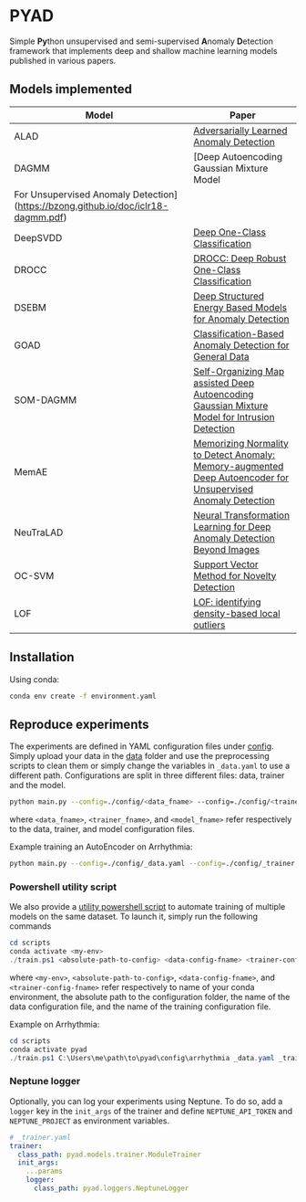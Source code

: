 # PYAD

Simple **Py**thon unsupervised and semi-supervised **A**nomaly **D**etection framework that implements deep and shallow machine learning models published in various papers.

## Models implemented

| Model     | Paper |
| --------- | ----- |
| ALAD      | [Adversarially Learned Anomaly Detection](https://arxiv.org/abs/1812.02288) |
| DAGMM     | [Deep Autoencoding Gaussian Mixture Model
For Unsupervised Anomaly Detection](https://bzong.github.io/doc/iclr18-dagmm.pdf) |
| DeepSVDD  | [Deep One-Class Classification](https://proceedings.mlr.press/v80/ruff18a.html) |
| DROCC | [DROCC: Deep Robust One-Class Classification](https://arxiv.org/abs/2002.12718) |
| DSEBM     | [Deep Structured Energy Based Models for Anomaly Detection](https://arxiv.org/abs/1605.07717) |
| GOAD | [Classification-Based Anomaly Detection for General Data](https://arxiv.org/abs/2005.02359) |
| SOM-DAGMM | [Self-Organizing Map assisted Deep Autoencoding Gaussian Mixture Model for Intrusion Detection](https://arxiv.org/pdf/2008.12686.pdf) |
| MemAE | [Memorizing Normality to Detect Anomaly: Memory-augmented Deep Autoencoder for Unsupervised Anomaly Detection](https://arxiv.org/abs/1904.02639) |
| NeuTraLAD | [Neural Transformation Learning for Deep Anomaly Detection Beyond Images](https://arxiv.org/abs/2103.16440) |
| OC-SVM | [Support Vector Method for Novelty Detection](https://proceedings.neurips.cc/paper/1999/file/8725fb777f25776ffa9076e44fcfd776-Paper.pdf) |
| LOF | [LOF: identifying density-based local outliers](https://dl.acm.org/doi/10.1145/335191.335388) |

## Installation

Using conda:

```bash
conda env create -f environment.yaml
```

## Reproduce experiments

The experiments are defined in YAML configuration files under [config](./config). Simply upload your data in the [data](./data) folder and use the preprocessing scripts to clean them or simply change the variables in `_data.yaml` to use a different path. Configurations are split in three different files: data, trainer and the model.

```bash
python main.py --config=./config/<data_fname> --config=./config/<trainer_fname> --config=./config/<model_fname>
```

where `<data_fname>`, `<trainer_fname>`, and `<model_fname>` refer respectively to the data, trainer, and model configuration files.

Example training an AutoEncoder on Arrhythmia:

```bash
python main.py --config=./config/_data.yaml --config=./config/_trainer.yaml --config=./config/autoencoder.yaml
```

### Powershell utility script

We also provide a [utility powershell script](./scripts/train.ps1) to automate training of multiple models on the same dataset. To launch it, simply run the following commands

```powershell
cd scripts
conda activate <my-env>
./train.ps1 <absolute-path-to-config> <data-config-fname> <trainer-config-fname>
```

where `<my-env>`, `<absolute-path-to-config>`, `<data-config-fname>`, and `<trainer-config-fname>` refer respectively to name of your conda environment, the absolute path to the configuration folder, the name of the data configuration file, and the name of the training configuration file.

Example on Arrhythmia:

```powershell
cd scripts
conda activate pyad
./train.ps1 C:\Users\me\path\to\pyad\config\arrhythmia _data.yaml _trainer.yaml
```

### Neptune logger

Optionally, you can log your experiments using Neptune. To do so, add a `logger` key in the `init_args` of the trainer and define `NEPTUNE_API_TOKEN` and `NEPTUNE_PROJECT` as environment variables.

```yaml
# _trainer.yaml
trainer:
  class_path: pyad.models.trainer.ModuleTrainer
  init_args:
    ...params
    logger:
      class_path: pyad.loggers.NeptuneLogger
```
